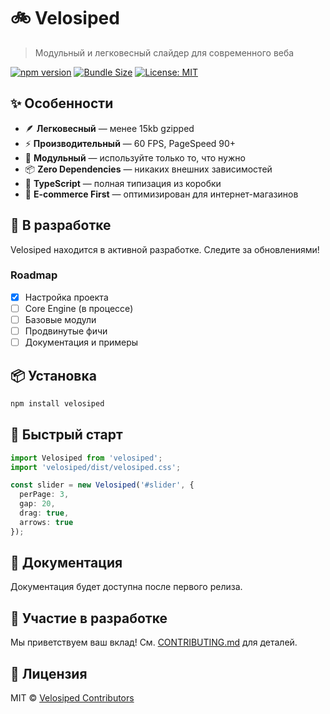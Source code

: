 # 🚲 Velosiped

> Модульный и легковесный слайдер для современного веба

[![npm version](https://img.shields.io/npm/v/velosiped.svg)](https://www.npmjs.com/package/velosiped)
[![Bundle Size](https://img.shields.io/bundlephobia/minzip/velosiped)](https://bundlephobia.com/package/velosiped)
[![License: MIT](https://img.shields.io/badge/License-MIT-blue.svg)](LICENSE)

## ✨ Особенности

- 🪶 **Легковесный** — менее 15kb gzipped
- ⚡ **Производительный** — 60 FPS, PageSpeed 90+
- 🧩 **Модульный** — используйте только то, что нужно
- 📦 **Zero Dependencies** — никаких внешних зависимостей
- 🎯 **TypeScript** — полная типизация из коробки
- 🛒 **E-commerce First** — оптимизирован для интернет-магазинов

## 🚧 В разработке

Velosiped находится в активной разработке. Следите за обновлениями!

### Roadmap

- [x] Настройка проекта
- [ ] Core Engine (в процессе)
- [ ] Базовые модули
- [ ] Продвинутые фичи
- [ ] Документация и примеры

## 📦 Установка

```bash
npm install velosiped
```

## 🚀 Быстрый старт

```typescript
import Velosiped from 'velosiped';
import 'velosiped/dist/velosiped.css';

const slider = new Velosiped('#slider', {
  perPage: 3,
  gap: 20,
  drag: true,
  arrows: true
});
```

## 📖 Документация

Документация будет доступна после первого релиза.

## 🤝 Участие в разработке

Мы приветствуем ваш вклад! См. [CONTRIBUTING.md](CONTRIBUTING.md) для деталей.

## 📄 Лицензия

MIT © [Velosiped Contributors](LICENSE)

